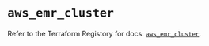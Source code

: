 # `aws_emr_cluster`

Refer to the Terraform Registory for docs: [`aws_emr_cluster`](https://registry.terraform.io/providers/hashicorp/aws/5.7.0/docs/resources/emr_cluster).
